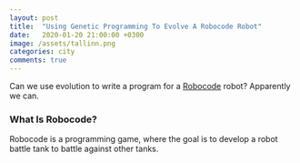 ```yaml
---
layout: post
title:  "Using Genetic Programming To Evolve A Robocode Robot"
date:   2020-01-20 21:00:00 +0300
image: /assets/tallinn.png
categories: city
comments: true
---
```


Can we use evolution to write a program for a [Robocode](https://robocode.sourceforge.io/) robot? Apparently we can.

### What Is Robocode?

Robocode is a programming game, where the goal is to develop a robot battle tank to battle against other tanks.

